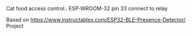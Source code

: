Cat food access control..
ESP-WROOM-32
pin 33 connect to relay


Based on https://www.instructables.com/ESP32-BLE-Presence-Detector/ Project
